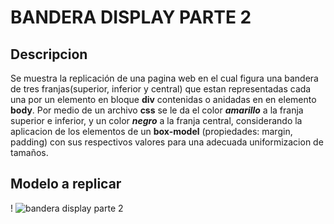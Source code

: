 # BANDERA DISPLAY PARTE 2
## Descripcion
Se muestra la replicación de una pagina web en el cual figura una bandera de tres franjas(superior, inferior y central) que estan representadas cada una por un elemento en bloque **div** contenidas o anidadas en en elemento **body**. Por medio de un archivo **css** se le da el color ***amarillo*** a la franja superior e inferior, y un color ***negro*** a la franja central, considerando la aplicacion de los elementos de un **box-model** (propiedades: margin, padding) con sus respectivos valores para una adecuada uniformizacion de tamaños.
## Modelo a replicar
! ![bandera display parte 2](https://github.com/MariacristinaOrtiz/Bandera-display-part-1/blob/master/assets/imgs/bandera%20display%20parte%202.png)
